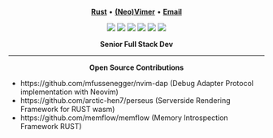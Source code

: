 <p align="center">
<b><a href="https://www.rust-lang.org/">Rust</a></b>
•
<b><a href="https://github.com/neovim/neovim">(Neo)Vimer</a></b>
•
<b><a href="mailto:daniel.nehrig@dnehrig.com"> Email</a></b>
</p>

<p align="center">
<img src="https://img.shields.io/badge/go-%2300ADD8.svg?&style=for-the-badge&logo=go&logoColor=white" />
<img src="https://img.shields.io/badge/lua-%232C2D72.svg?&style=for-the-badge&logo=lua&logoColor=white"/>
<img src="https://img.shields.io/badge/rust-%23000000.svg?&style=for-the-badge&logo=rust&logoColor=white"/>
<img src="https://img.shields.io/badge/typescript%20-%23007ACC.svg?&style=for-the-badge&logo=typescript&logoColor=white"/>
<img src="https://img.shields.io/badge/neovim-%2357A143.svg?&style=for-the-badge&logo=neovim&logoColor=white"/>
<img src="https://img.shields.io/badge/arch-%23000000.svg?&style=for-the-badge&logo=arch-linux&logoColor=white"/>
</p>

<div align='center'>
<b>Senior Full Stack Dev</b><br>
</div>
<hr/>

<div align='center'>
<b>Open Source Contributions</b><br>
</div>
<ul>
<li>https://github.com/mfussenegger/nvim-dap (Debug Adapter Protocol implementation with Neovim)</li>
<li>https://github.com/arctic-hen7/perseus (Serverside Rendering Framework for RUST wasm)</li>
<li>https://github.com/memflow/memflow (Memory Introspection Framework RUST)</li>
</ul>
